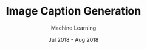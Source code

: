---
title: Image Caption Generation
subtitle: Machine Learning
layout: default
modal-id: 6
date: Jul 2018 - Aug 2018
img: roundicons.png
thumbnail: roundicons-thumbnail.png
alt: Image Caption Generation
project-date: Jul 2018 - Aug 2018
client: Start Bootstrap
category: Machine Learning
description: Applied Machine Learning algorithms on RNNs along with LSM technique to generate captions for images in a single pass. Additionally, Beam Search technique was also accomodated to further increase the efficiency of the results. The machine was trained using Flickr 8k dataset.
---